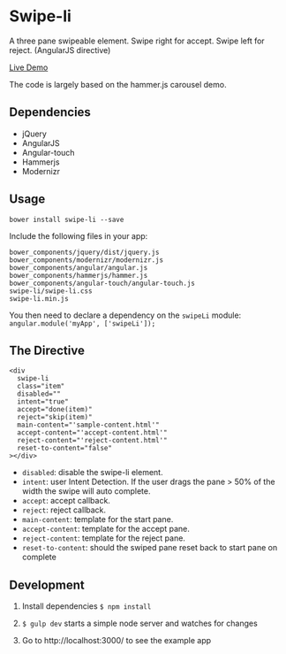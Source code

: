 Swipe-li
==============

A three pane swipeable element. Swipe right for accept. Swipe left for reject. (AngularJS directive)

[Live Demo](http://winkerVSbecks.github.io/swipe-li)

The code is largely based on the hammer.js carousel demo.


## Dependencies

- jQuery
- AngularJS
- Angular-touch
- Hammerjs
- Modernizr

## Usage

`bower install swipe-li --save`

Include the following files in your app:

```
bower_components/jquery/dist/jquery.js
bower_components/modernizr/modernizr.js
bower_components/angular/angular.js
bower_components/hammerjs/hammer.js
bower_components/angular-touch/angular-touch.js
swipe-li/swipe-li.css
swipe-li.min.js
```

You then need to declare a dependency on the `swipeLi` module:
`angular.module('myApp', ['swipeLi']);`

## The Directive

```
<div
  swipe-li
  class="item"
  disabled=""
  intent="true"
  accept="done(item)"
  reject="skip(item)"
  main-content="'sample-content.html'"
  accept-content="'accept-content.html'"
  reject-content="'reject-content.html'"
  reset-to-content="false"
></div>
```

- `disabled`: disable the swipe-li element.
- `intent`: user Intent Detection. If the user drags the pane > 50% of the width the swipe will auto complete.
- `accept`: accept callback.
- `reject`: reject callback.
- `main-content`: template for the start pane.
- `accept-content`: template for the accept pane.
- `reject-content`: template for the reject pane.
- `reset-to-content`: should the swiped pane reset back to start pane on complete




## Development

1. Install dependencies `$ npm install`

2. `$ gulp dev` starts a simple node server and watches for changes

3. Go to http://localhost:3000/ to see the example app
